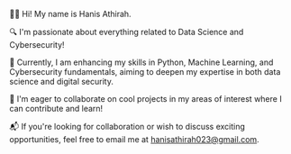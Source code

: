 👩🏻 Hi! My name is Hanis Athirah.

🔍 I'm passionate about everything related to Data Science and Cybersecurity!

🌱 Currently, I am enhancing my skills in Python, Machine Learning, and Cybersecurity fundamentals, aiming to deepen my expertise in both data science and digital security.

🤝 I'm eager to collaborate on cool projects in my areas of interest where I can contribute and learn!

📬 If you're looking for collaboration or wish to discuss exciting opportunities, feel free to email me at hanisathirah023@gmail.com.


<!---
ahanis/ahanis is a ✨ special ✨ repository because its `README.md` (this file) appears on your GitHub profile.
You can click the Preview link to take a look at your changes.
--->
